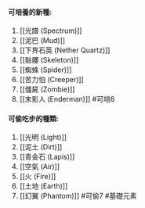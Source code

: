 #### 可培養的新種:
1. [[光譜 (Spectrum)]]
2. [[泥巴 (Mud)]]
3. [[下界石英 (Nether Quartz)]]
4. [[骷髏 (Skeleton)]]
5. [[蜘蛛 (Spider)]]
6. [[苦力怕 (Creeper)]]
7. [[僵屍 (Zombie)]]
8. [[末影人 (Enderman)]]
#可培8 

#### 可偷吃步的種類:
1. [[光明 (Light)]]
2. [[泥土 (Dirt)]]
3. [[青金石 (Lapis)]]
4. [[空氣 (Air)]]
5. [[火 (Fire)]]
6. [[土地 (Earth)]]
7. [[幻翼 (Phantom)]]
#可偷7
#基礎元素